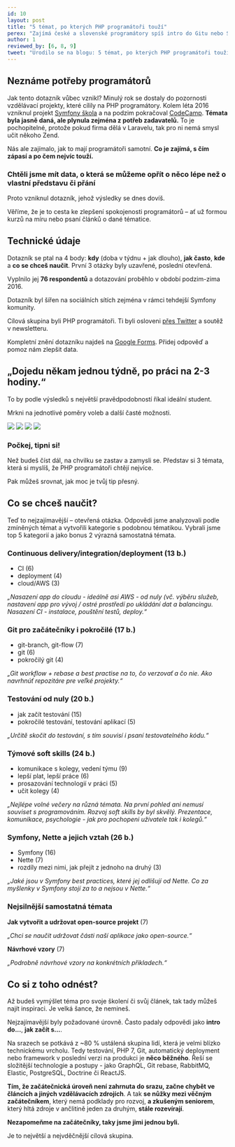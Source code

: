 ```yaml
---
id: 10
layout: post
title: "5 témat, po kterých PHP programátoři touží"
perex: "Zajímá české a slovenské programátory spíš intro do Gitu nebo Symfony pro pokročilé? Chtějí spíš týdenní výuku nebo víkendovou? Celý den nebo jen pár hodin? Na tyto a další otázky jsme měli jen subjektivní odpovědi. Chěli jsme vědět &ndash; **a tak vznikl dotazník o vzdělávání na míru - na něj nám odpovědlo 76 z vás a dnes se podělíme o jeho výsledky**."
author: 1
reviewed_by: [6, 8, 9]
tweet: "Urodilo se na blogu: 5 témat, po kterých PHP programátoři touží #php #research"
---
```


## Neznáme potřeby programátorů

Jak tento dotazník vůbec vznikl? Minulý rok se dostaly do pozornosti vzdělávací projekty, které cílily na PHP programátory. Kolem léta 2016 vzniknul projekt [Symfony škola](http://www.symfony-skola.cz/) a na podzim pokračoval [CodeCamp](http://codecamp.cz/). **Témata byla jasně daná, ale plynula zejména z potřeb zadavatelů.** To je pochopitelné, protože pokud firma dělá v Laravelu, tak pro ni nemá smysl učit někoho Zend.

Nás ale zajímalo, jak to mají programátoři samotní. **Co je zajímá, s čím zápasí a po čem nejvíc touží.**

### Chtěli jsme mít data, o která se můžeme opřít o něco lépe než o vlastní představu či přání

Proto vzniknul dotazník, jehož výsledky se dnes dovíš.

Věříme, že je to cesta ke zlepšení spokojenosti programátorů &ndash; ať už formou kurzů na míru nebo psaní článků o dané tématice.


## Technické údaje

Dotazník se ptal na 4 body: **kdy** (doba v týdnu + jak dlouho), **jak často**, **kde** a **co se chceš naučit**. První 3 otázky byly uzavřené, poslední otevřená.

Vyplnilo jej **76 respondentů** a dotazování proběhlo v období podzim-zima 2016.

Dotazník byl šířen na sociálních sítích zejména v rámci tehdejší Symfony komunity.

Cílová skupina byli PHP programátoři. Ti byli osloveni [přes Twitter](https://twitter.com/Pehapkari/status/789454946965987328) a soutěž v newsletteru.

Kompletní znění dotazníku najdeš na [Google Forms](https://docs.google.com/forms/d/157AWMF_yUjrYuqZ6B81HW-0WD5e8E_lAbwGdjyQqdOE). Přidej odpověď a pomoz nám zlepšit data.


## „Dojedu někam jednou týdně, po práci na 2-3 hodiny.“

To by podle výsledků s největší pravědpodobností říkal ideální student.

Mrkni na jednotlivé poměry voleb a další časté možnosti.

<img src="/assets/images/posts/2017/education-pool/pie-1-1.png">

<img src="/assets/images/posts/2017/education-pool/pie-1-2.png">

<img src="/assets/images/posts/2017/education-pool/pie-2.png">

<img src="/assets/images/posts/2017/education-pool/pie-3.png">


### Počkej, tipni si!

Než budeš číst dál, na chvilku se zastav a zamysli se. Představ si 3 témata, která si myslíš, že PHP programátoři chtějí nejvíce.

Pak můžeš srovnat, jak moc je tvůj tip přesný.


## Co se chceš naučit?

Teď to nejzajímavější &ndash; otevřená otázka. Odpovědi jsme analyzovali podle zmíněných témat a vytvořili kategorie s podobnou tématikou. Vybrali jsme top 5 kategorií a jako bonus 2 výrazná samostatná témata.

### Continuous delivery/integration/deployment (13 b.)

- CI (6)
- deployment (4)
- cloud/AWS	(3)

*„Nasazení app do cloudu - ideálně asi AWS - od nuly (vč. výběru služeb, nastavení app pro vývoj / ostré prostředí po ukládání dat a balancingu. Nasazení CI - instalace, pouštění testů, deploy.“*


### Git pro začátečníky i pokročilé (17 b.)

- git-branch, git-flow (7)
- git (6)
- pokročilý git	(4)

*„Git workflow + rebase a best practise na to, čo verzovať a čo nie. Ako navrhnúť repozitáre pre veľké projekty.“*


### Testování od nuly (20 b.)

- jak začít testování (15)
- pokročilé testování, testování aplikací (5)

*„Určitě skočit do testování, s tím souvisí i psaní testovatelného kódu.“*


### Týmové soft skills (24 b.)

- komunikace s kolegy, vedení týmu (9)
- lepší plat, lepší práce (6)
- prosazování technologií v práci (5)
- učit kolegy (4)

*„Nejlépe volné večery na různá témata. Na první pohled ani nemusí souviset s programováním. Rozvoj soft skills by byl skvělý. Prezentace, komunikace, psychologie - jak pro pochopeni uživatele tak i kolegů.“*

### Symfony, Nette a jejich vztah (26 b.)

- Symfony (16)
- Nette	(7)
- rozdíly mezi nimi, jak přejít z jednoho na druhý (3)

*„Jaké jsou v Symfony best practices, které jej odlišují od Nette. Co za myšlenky v Symfony stojí za to a nejsou v Nette.“*


### Nejsilnější samostatná témata

**Jak vytvořit a udržovat open-source projekt** (7)

*„Chci se naučit udržovat části naší aplikace jako open-source.“*

**Návrhové vzory** (7)

*„Podrobně návrhové vzory na konkrétních přikladech.“*


## Co si z toho odnést?

Až budeš vymýšlet téma pro svoje školení či svůj článek, tak tady můžeš najít inspiraci. Je velká šance, že nemineš.

Nejzajímavější byly požadované úrovně. Často padaly odpovědi jako **intro do...**, **jak začít s...**.

Na srazech se potkává z ~80 % ustálená skupina lidí, která je velmi blízko technickému vrcholu. Tedy testování, PHP 7, Git, automatický deployment nebo framework v poslední verzi na produkci je **něco běžného**. Řeší se složitější technologie a postupy - jako GraphQL, Git rebase, RabbitMQ, Elastic, PostgreSQL, Doctrine či ReactJS.

 **Tím, že začátečnická úroveň není zahrnuta do srazu, začne chybět ve článcích a jiných vzdělávacích zdrojích**. A tak  **se nůžky mezi věčným začátečníkem**, který nemá podklady pro rozvoj, **a zkušeným seniorem**, který hltá zdroje v ančlitině jeden za druhým, **stále rozevírají**.

**Nezapomeňme na začátečníky, taky jsme jimi jednou byli.**

Je to největší a nejvděčnější cílová skupina.
